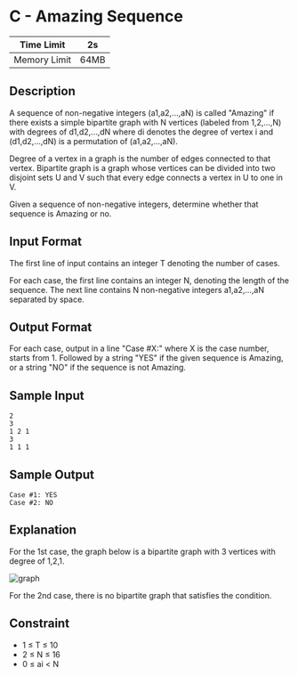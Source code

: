 # C - Amazing Sequence

| Time Limit   | 2s   |
|--------------|------|
| Memory Limit | 64MB |

## Description

A sequence of non-negative integers (a1,a2,...,aN) is called "Amazing" if there exists a simple bipartite graph with N vertices (labeled from 1,2,...,N) with degrees of d1,d2,...,dN where di denotes the degree of vertex i and (d1,d2,...,dN) is a permutation of (a1,a2,...,aN).

Degree of a vertex in a graph is the number of edges connected to that vertex. Bipartite graph is a graph whose vertices can be divided into two disjoint sets U and V such that every edge connects a vertex in U to one in V.

Given a sequence of non-negative integers, determine whether that sequence is Amazing or no.

## Input Format

The first line of input contains an integer T denoting the number of cases.

For each case, the first line contains an integer N, denoting the length of the sequence. The next line contains N non-negative integers a1,a2,...,aN separated by space.

## Output Format

For each case, output in a line "Case #X:" where X is the case number, starts from 1. Followed by a string "YES" if the given sequence is Amazing, or a string "NO" if the sequence is not Amazing.

## Sample Input

	2
	3
	1 2 1
	3
	1 1 1

## Sample Output

	Case #1: YES
	Case #2: NO

## Explanation

For the 1st case, the graph below is a bipartite graph with 3 vertices with degree of 1,2,1.

![graph](https://user-images.githubusercontent.com/8296835/30779992-ad54229a-a12a-11e7-9477-dbb42178efba.jpg)

For the 2nd case, there is no bipartite graph that satisfies the condition.

## Constraint

- 1 ≤ T ≤ 10
- 2 ≤ N ≤ 16
- 0 ≤ ai < N
